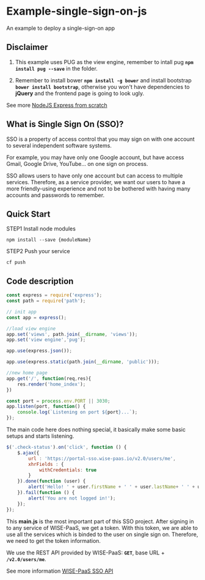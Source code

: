 # Example-single-sign-on-js

An example to deploy a single-sign-on app

## Disclaimer

1. This example uses PUG as the view engine, remember to intall pug **`npm install pug --save`** in the folder.

2. Remember to install bower **`npm install -g bower`** and install bootstrap **`bower install bootstrap`**, otherwise you won't have dependencies to **jQuery** and the frontend page is going to look ugly.

See more [NodeJS Express from scratch](https://www.youtube.com/watch?v=lAUncPg_FVw)

## What is Single Sign On (SSO)?

SSO is a property of access control that you may sign on with one account to several independent software systems.

For example, you may have only one Google account, but have access Gmail, Google Drive, YouTube... on one sign on process.

SSO allows users to have only one account but can access to multiple services. Therefore, as a service provider, we want our users to have a more friendly-using experience and not to be bothered with having many accounts and passwords to remember.

## Quick Start

STEP1 Install node modules

    npm install --save {moduleName}
    
STEP2 Push your service

    cf push

## Code description

```js
const express = require('express');
const path = require('path');

// init app
const app = express();

//load view engine
app.set('views', path.join(__dirname, 'views'));
app.set('view engine','pug');

app.use(express.json());

app.use(express.static(path.join(__dirname, 'public')));

//new home page
app.get('/', function(req,res){
    res.render('home_index');
})

const port = process.env.PORT || 3030;
app.listen(port, function() {
    console.log(`Listening on port ${port}...`);
});
```

The main code here does nothing special, it basically make some basic setups and starts listening.

```js
$('.check-status').on('click', function () {
    $.ajax({
        url : 'https://portal-sso.wise-paas.io/v2.0/users/me',
        xhrFields : {
            withCredentials: true
        }
    }).done(function (user) {
        alert('Hello! ' + user.firstName + ' ' + user.lastName+ ' ' + user.country);
    }).fail(function () {
        alert('You are not logged in!');
    });
});
```

This **main.js** is the most important part of this SSO project. After signing in to any service of WISE-PaaS, we get a token. With this token, we are able to use all the services which is binded to the user on single sign on. Therefore, we need to get the token information. 

We use the REST API provided by WISE-PaaS: **`GET`**, base URL + **`/v2.0/users/me`**. 

See more information [WISE-PaaS SSO API](https://portal-technical.wise-paas.io/doc/api-document-portal.html#SSO-2)
